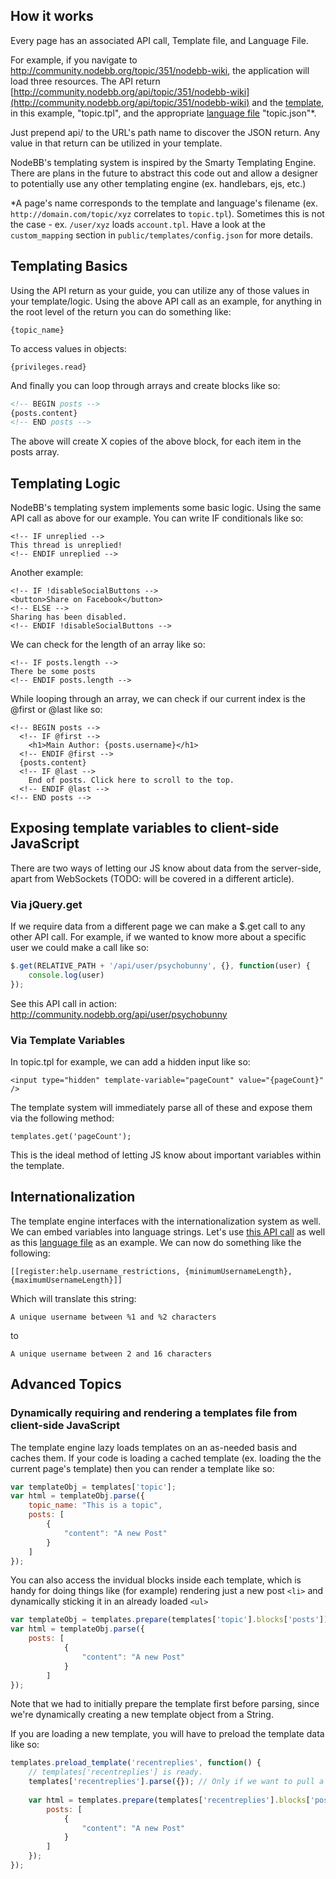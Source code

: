 ## How it works

Every page has an associated API call, Template file, and Language File.

For example, if you navigate to http://community.nodebb.org/topic/351/nodebb-wiki, the application will load three resources. The API return [http://community.nodebb.org/api/topic/351/nodebb-wiki](http://community.nodebb.org/api/topic/351/nodebb-wiki) and the [template](http://community.nodebb.org/templates/topic.tpl), in this example, "topic.tpl", and the appropriate [language file](community.nodebb.org/language/en_GB/topic.json) "topic.json"*.

Just prepend api/ to the URL's path name to discover the JSON return. Any value in that return can be utilized in your template.

NodeBB's templating system is inspired by the Smarty Templating Engine. There are plans in the future to abstract this code out and allow a designer to potentially use any other templating engine (ex. handlebars, ejs, etc.)

*A page's name corresponds to the template and language's filename (ex. `http://domain.com/topic/xyz` correlates to `topic.tpl`). Sometimes this is not the case - ex. `/user/xyz` loads `account.tpl`. Have a look at the `custom_mapping` section in `public/templates/config.json` for more details.

## Templating Basics

Using the API return as your guide, you can utilize any of those values in your template/logic. Using the above API call as an example, for anything in the root level of the return you can do something like:

    {topic_name}

To access values in objects:

    {privileges.read}

And finally you can loop through arrays and create blocks like so:

```html
<!-- BEGIN posts -->
{posts.content}
<!-- END posts -->
```

The above will create X copies of the above block, for each item in the posts array.

## Templating Logic

NodeBB's templating system implements some basic logic. Using the same API call as above for our example. You can write IF conditionals like so:

    <!-- IF unreplied -->
    This thread is unreplied!
    <!-- ENDIF unreplied -->

Another example:

    <!-- IF !disableSocialButtons -->
    <button>Share on Facebook</button>
    <!-- ELSE -->
    Sharing has been disabled.
    <!-- ENDIF !disableSocialButtons -->

We can check for the length of an array like so:

    <!-- IF posts.length -->
    There be some posts
    <!-- ENDIF posts.length -->

While looping through an array, we can check if our current index is the @first or @last like so:

    <!-- BEGIN posts -->
      <!-- IF @first -->
        <h1>Main Author: {posts.username}</h1>
      <!-- ENDIF @first -->
      {posts.content}
      <!-- IF @last -->
        End of posts. Click here to scroll to the top.
      <!-- ENDIF @last -->
    <!-- END posts -->

## Exposing template variables to client-side JavaScript

There are two ways of letting our JS know about data from the server-side, apart from WebSockets (TODO: will be covered in a different article).

### Via jQuery.get

If we require data from a different page we can make a $.get call to any other API call. For example, if we wanted to know more about a specific user we could make a call like so:

```JavaScript
$.get(RELATIVE_PATH + '/api/user/psychobunny', {}, function(user) {
    console.log(user)
});
```

See this API call in action: http://community.nodebb.org/api/user/psychobunny

### Via Template Variables

In topic.tpl for example, we can add a hidden input like so:

    <input type="hidden" template-variable="pageCount" value="{pageCount}" />

The template system will immediately parse all of these and expose them via the following method:

    templates.get('pageCount');

This is the ideal method of letting JS know about important variables within the template.

## Internationalization

The template engine interfaces with the internationalization system as well. We can embed variables into language strings. Let's use [this API call](http://community.nodebb.org/api/register) as well as this [language file](http://community.nodebb.org/language/en_GB/register.json) as an example. We can now do something like the following:

    [[register:help.username_restrictions, {minimumUsernameLength}, {maximumUsernameLength}]]

Which will translate this string:

    A unique username between %1 and %2 characters

to

    A unique username between 2 and 16 characters

## Advanced Topics

### Dynamically requiring and rendering a templates file from client-side JavaScript

The template engine lazy loads templates on an as-needed basis and caches them. If your code is loading a cached template (ex. loading the the current page's template) then you can render a template like so:

```JavaScript
var templateObj = templates['topic'];
var html = templateObj.parse({
	topic_name: "This is a topic",
	posts: [
		{
			"content": "A new Post"
		}
	]
});
```

You can also access the invidual blocks inside each template, which is handy for doing things like (for example) rendering just a new post `<li>` and dynamically sticking it in an already loaded `<ul>`

```JavaScript
var templateObj = templates.prepare(templates['topic'].blocks['posts']);
var html = templateObj.parse({
	posts: [
    		{
    			"content": "A new Post"
    		}
    	]
});
```

Note that we had to initially prepare the template first before parsing, since we're dynamically creating a new template object from a String.

If you are loading a new template, you will have to preload the template data like so:

```JavaScript
templates.preload_template('recentreplies', function() {
    // templates['recentreplies'] is ready.
    templates['recentreplies'].parse({}); // Only if we want to pull a block from this template, we need to first parse it.
    
    var html = templates.prepare(templates['recentreplies'].blocks['posts']).parse({
		posts: [
    		{
    			"content": "A new Post"
    		}
    	]
	});
});
```